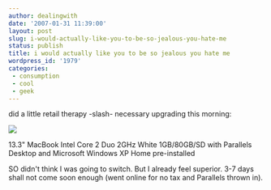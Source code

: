 ```yaml
---
author: dealingwith
date: '2007-01-31 11:39:00'
layout: post
slug: i-would-actually-like-you-to-be-so-jealous-you-hate-me
status: publish
title: i would actually like you to be so jealous you hate me
wordpress_id: '1979'
categories:
 - consumption
 - cool
 - geek
---
```


did a little retail therapy -slash- necessary upgrading this morning:

![][1]

13.3" MacBook Intel Core 2 Duo 2GHz White 1GB/80GB/SD with Parallels Desktop
and Microsoft Windows XP Home pre-installed

SO didn't think I was going to switch. But I already feel superior. 3-7 days
shall not come soon enough (went online for no tax and Parallels thrown in).

   [1]: http://daniel.iaspiretonothing.com/blog/files/2007/01/mac-book_white.jpg

